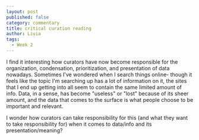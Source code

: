 ```yaml
---
layout: post
published: false
category: commentary
title: critical curation reading
author: Livia
tags:
  - Week 2
---
```

I find it interesting how curators have now become responsible for the organization, condensation, prioritization, and presentation of data nowadays. Sometimes I've wondered when I search things online- though it feels like the topic I'm searching up has a lot of information on it, the sites that I end up getting into all seem to contain the same limited amount of info. Data, in a sense, has become "useless" or "lost" because of its sheer amount, and the data that comes to the surface is what people choose to be important and relevant. 

I wonder how curators can take responsibility for this (and what they want to take responsibility for) when it comes to data/info and its presentation/meaning? 
